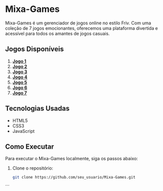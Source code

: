 # Mixa-Games

Mixa-Games é um gerenciador de jogos online no estilo Friv. Com uma coleção de 7 jogos emocionantes, oferecemos uma plataforma divertida e acessível para todos os amantes de jogos casuais.

## Jogos Disponíveis

1. [**Jogo 1**](./assets/projects/DD/README.md)
2. [**Jogo 2**](./assets/projects/JogoDaCobrinha/README.md)
3. [**Jogo 3**](./assets/projects/Loteria/README.md)
4. [**Jogo 4**](./assets/projects/Jogo_Da_Memoria/README.md) 
5. [**Jogo 5**](./assets/projects/alura-Midi/README.md)
6. [**Jogo 6**](./assets/projects/Detona_Ralph/README.md)
7. [**Jogo 7**](./assets/projects/Jogo_Da_Memoria/README.md)

## Tecnologias Usadas

- HTML5
- CSS3
- JavaScript

## Como Executar

Para executar o Mixa-Games localmente, siga os passos abaixo:

1. Clone o repositório:
   ```bash
   git clone https://github.com/seu_usuario/Mixa-Games.git
´´´
